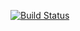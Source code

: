 [![Build Status](https://travis-ci.org/kupuma-ru21/clearn-react.svg?branch=master)](https://travis-ci.org/kupuma-ru21/clearn-react)
